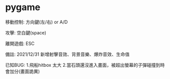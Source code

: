 # pygame

移動控制:
方向鍵(左/右) or A/D 

攻擊:
空白鍵(space)

離開遊戲:
ESC

備註:
2021/12/31 新增射擊音效、背景音樂、爆炸音效、生命值

已知BUG:
1.飛船hitbox 太大
2.當石頭還沒進入畫面，被超出螢幕的子彈碰撞到時會加分(畫面詭異)